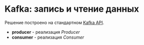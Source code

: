 # Kafka: запись и чтение данных

Решение построено на стандартном [Kafka API](http://kafka.apache.org/documentation/#api).

* **producer** - реализация *Producer*
* **consumer** - реализация *Consumer*
